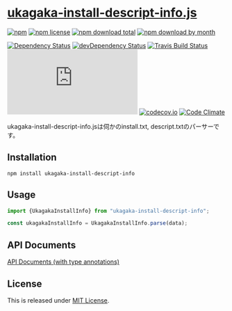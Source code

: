 [ukagaka-install-descript-info.js](https://github.com/Ikagaka/ukagaka-install-descript-info.js)
==========================

[![npm](https://img.shields.io/npm/v/ukagaka-install-descript-info.svg)](https://www.npmjs.com/package/ukagaka-install-descript-info)
[![npm license](https://img.shields.io/npm/l/ukagaka-install-descript-info.svg)](https://www.npmjs.com/package/ukagaka-install-descript-info)
[![npm download total](https://img.shields.io/npm/dt/ukagaka-install-descript-info.svg)](https://www.npmjs.com/package/ukagaka-install-descript-info)
[![npm download by month](https://img.shields.io/npm/dm/ukagaka-install-descript-info.svg)](https://www.npmjs.com/package/ukagaka-install-descript-info)

[![Dependency Status](https://david-dm.org/Ikagaka/ukagaka-install-descript-info.js.svg)](https://david-dm.org/Ikagaka/ukagaka-install-descript-info.js)
[![devDependency Status](https://david-dm.org/Ikagaka/ukagaka-install-descript-info.js/dev-status.svg)](https://david-dm.org/Ikagaka/ukagaka-install-descript-info.js#info=devDependencies)
[![Travis Build Status](https://travis-ci.org/Ikagaka/ukagaka-install-descript-info.js.svg)](https://travis-ci.org/Ikagaka/ukagaka-install-descript-info.js)
[![AppVeyor Build Status](https://ci.appveyor.com/api/projects/status/github/Ikagaka/ukagaka-install-descript-info.js?svg=true)](https://ci.appveyor.com/project/Narazaka/ukagaka-install-descript-info-js)
[![codecov.io](https://codecov.io/github/Ikagaka/ukagaka-install-descript-info.js/coverage.svg?branch=master)](https://codecov.io/github/Ikagaka/ukagaka-install-descript-info.js?branch=master)
[![Code Climate](https://codeclimate.com/github/Ikagaka/ukagaka-install-descript-info.js/badges/gpa.svg)](https://codeclimate.com/github/Ikagaka/ukagaka-install-descript-info.js)

ukagaka-install-descript-info.jsは伺かのinstall.txt, descript.txtのパーサーです。

Installation
--------------------------

```
npm install ukagaka-install-descript-info
```

Usage
--------------------------

```javascript
import {UkagakaInstallInfo} from "ukagaka-install-descript-info";

const ukagakaInstallInfo = UkagakaInstallInfo.parse(data);
```

API Documents
--------------------------

[API Documents (with type annotations)](https://ikagaka.github.io/ukagaka-install-descript-info.js/index.html)

License
--------------------------

This is released under [MIT License](http://narazaka.net/license/MIT?2016).
